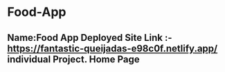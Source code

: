 # Food-App
Name:Food App
Deployed Site Link :- https://fantastic-queijadas-e98c0f.netlify.app/
individual Project.
Home Page
---------------------------------------------------------------------------------------
<img src="" >

